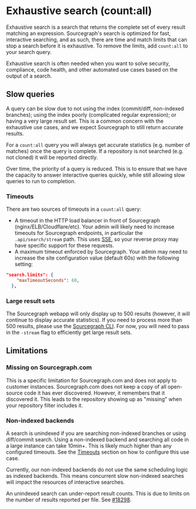# Exhaustive search (count:all)

Exhaustive search is a search that returns the complete set of every result matching an expression. Sourcegraph's search is optimized for fast, interactive searching, and as such, there are time and match limits that can stop a search before it is exhaustive. To remove the limits, add `count:all` to your search query.

Exhaustive search is often needed when you want to solve security, compliance, code health, and other automated use cases based on the output of a search.

## Slow queries

A query can be slow due to not using the index (commit/diff, non-indexed branches); using the index poorly (complicated regular expression); or having a very large result set. This is a common concern with the exhaustive use cases, and we expect Sourcegraph to still return accurate results.

For a `count:all` query you will always get accurate statistics (e.g. number of matches) once the query is complete. If a repository is not searched (e.g. not cloned) it will be reported directly.

Over time, the priority of a query is reduced. This is to ensure that we have the capacity to answer interactive queries quickly, while still allowing slow queries to run to completion.

### Timeouts

There are two sources of timeouts in a `count:all` query:

- A timeout in the HTTP load balancer in front of Sourcegraph (nginx/ELB/Cloudflare/etc). Your admin will likely need to increase timeouts for Sourcegraph endpoints, in particular the `.api/search/stream` path. This uses [SSE](https://en.wikipedia.org/wiki/Server-sent_events), so your reverse proxy may have specific support for these requests.
- A maximum timeout enforced by Sourcegraph. Your admin may need to increase the site configuration value (default 60s) with the following setting:

```json
"search.limits": {
    "maxTimeoutSeconds": 60,
  },
```

### Large result sets

The Sourcegraph webapp will only display up to 500 results (however, it will continue to display accurate statistics). If you need to process more than 500 results, please use the [Sourcegraph CLI](https://github.com/sourcegraph/src-cli). For now, you will need to pass in the `-stream` flag to efficiently get large result sets.

## Limitations

### Missing on Sourcegraph.com

This is a specific limitation for Sourcegraph.com and does not apply to customer instances. Sourcegraph.com does not keep a copy of all open-source code it has ever discovered. However, it remembers that it discovered it. This leads to the repository showing up as "missing" when your repository filter includes it.

### Non-indexed backends

A search is unindexed if you are searching non-indexed branches or using diff/commit search. Using a non-indexed backend and searching all code in a large instance can take 10min+. This is likely much higher than any configured timeouts. See the [Timeouts](#timeouts) section on how to configure this use case.

Currently, our non-indexed backends do not use the same scheduling logic as indexed backends. This means concurrent slow non-indexed searches will impact the resources of interactive searches.

An unindexed search can under-report result counts. This is due to limits on the number of results reported per file. See [#18298](https://github.com/sourcegraph/sourcegraph/issues/18298).
